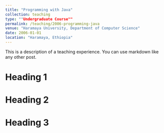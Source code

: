```yaml
---
title: "Programming with Java"
collection: teaching
type: ""Undergraduate Course""
permalink: /teaching/2006-programming-java
venue: "Haramaya University, Department of Computer Science"
date: 2006-01-01
location: "Haramaya, Ethiopia"
---
```


This is a description of a teaching experience. You can use markdown like any other post.

Heading 1
======

Heading 2
======

Heading 3
======
